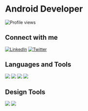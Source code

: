 # Android Developer

![Profile views](https://komarev.com/ghpvc/?username=yourusername&color=blue)

## Connect with me

[![LinkedIn](https://img.shields.io/badge/-LinkedIn-blue?style=flat&logo=Linkedin&logoColor=white)](https://www.linkedin.com/in/yourprofile/)
[![Twitter](https://img.shields.io/badge/-Twitter-blue?style=flat&logo=Twitter&logoColor=white)](https://twitter.com/yourprofile/)

## Languages and Tools

<img src="https://img.shields.io/badge/Android-3DDC84?style=for-the-badge&logo=android&logoColor=white" />
<img src="https://img.shields.io/badge/Kotlin-0095D5?style=for-the-badge&logo=kotlin&logoColor=white" />
<img src="https://img.shields.io/badge/Java-007396?style=for-the-badge&logo=java&logoColor=white" />
<img src="https://img.shields.io/badge/Firebase-FFCA28?style=for-the-badge&logo=firebase&logoColor=white" />

## Design Tools

<img src="https://img.shields.io/badge/Adobe%20XD-FF61F6?style=for-the-badge&logo=adobe%20xd&logoColor=white" />
<img src="https://img.shields.io/badge/Figma-F24E1E?style=for-the-badge&logo=figma&logoColor=white" />
